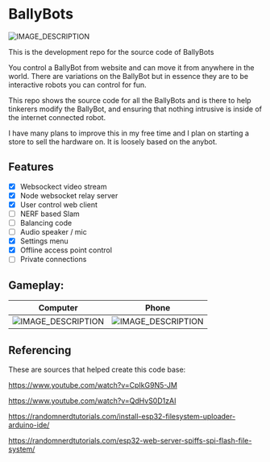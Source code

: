 # BallyBots

![IMAGE_DESCRIPTION](https://i.imgur.com/ZwCYrrB.jpeg)


This is the development repo for the source code of BallyBots

You control a BallyBot from website and can move it from anywhere in the world. There are variations on the BallyBot but in essence they are to be interactive robots you can control for fun.

This repo shows the source code for all the BallyBots and is there to help tinkerers modify the BallyBot, and ensuring that nothing intrusive is inside of the internet connected robot.

I have many plans to improve this in my free time and I plan on starting a store to sell the hardware on. It is loosely based on the anybot.

## Features

- [x] Websockect video stream
- [X] Node websocket relay server
- [x] User control web client
- [ ] NERF based Slam
- [ ] Balancing code
- [ ] Audio speaker / mic
- [x] Settings menu
- [x] Offline access point control
- [ ] Private connections

## Gameplay:
Computer             |  Phone
:-------------------------:|:-------------------------:
![IMAGE_DESCRIPTION](https://i.imgur.com/0FqcWRH.jpg)  | ![IMAGE_DESCRIPTION](https://i.imgur.com/E5sQRxn.png)



## Referencing
These are sources that helped create this code base:

https://www.youtube.com/watch?v=CpIkG9N5-JM

https://www.youtube.com/watch?v=QdHvS0D1zAI

https://randomnerdtutorials.com/install-esp32-filesystem-uploader-arduino-ide/

https://randomnerdtutorials.com/esp32-web-server-spiffs-spi-flash-file-system/

